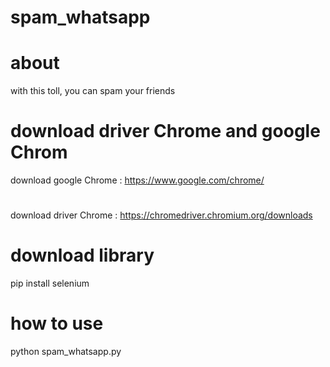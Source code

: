 # spam_whatsapp

# about

with this toll, you can spam your friends 
#
# download driver Chrome and google Chrom


download google Chrome : https://www.google.com/chrome/
#
download driver Chrome : https://chromedriver.chromium.org/downloads

#
# download library


pip install selenium
#

# how to use

python spam_whatsapp.py
